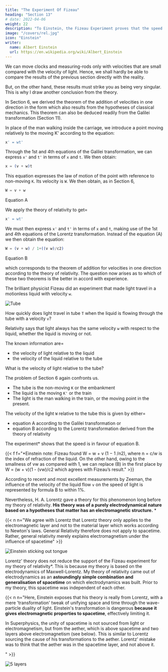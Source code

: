 ```yaml
---
title: "The Experiment Of Fizeau"
heading: "Section 13"
# date: 2022-04-06
weight: 22
description: "To Einstein, the Fizeau Experiment proves that the speed of light is constant"
image: "/covers/rel.jpg"
icon: "Einstein"
writer:
  name: Albert Einstein
  url: https://en.wikipedia.org/wiki/Albert_Einstein
---
```




We can move clocks and measuring-rods only with velocities that are small compared with the velocity of light. Hence, we shall hardly be able to compare the results of the previous section directly with the reality. 

But, on the other hand, these results must strike you as being very singular. This is why I draw another conclusion from the theory<!-- , one which can easily be derived from the foregoing considerations, and which has been most elegantly confirmed by experiment -->.

In Section 6, we derived the theorem of the addition of velocities in one direction in the form which also results from the hypotheses of classical mechanics. This theorem can also be deduced readily from the Galilei transformation (Section 11). 

In place of the man walking inside the carriage, we introduce a point moving relatively to the moving K' according to the equation:

``` elixir
x' = wt'
```

Through the 1st and 4th equations of the Galilei transformation, we can express `x'` and `t'` in terms of `x` and `t`. We then obtain:

``` elixir
x = (v + w)t
```

This equation expresses the law of motion of the point with reference to non-moving `K`. Its velocity is `W`. We then obtain, as in Section 6,

``` elixir
W = v + w
```
<figcaption>Equation A</figcaption>

We apply the theory of relativity to get= 

``` elixir
x' = wt'
```

We must then express `x'` and `t'` in terms of `x` and `t`, making use of the 1st and 4th equations of the Lorentz transformation. Instead of the equation (A) we then obtain the equation:

``` elixir
W = (v + w) / 1+((v w)/c2)
```
<figcaption>Equation B</figcaption>

which corresponds to the theorem of addition for velocities in one direction according to the theory of relativity. The question now arises as to which of these two theorems is the better in accord with experience. 

The brilliant physicist Fizeau did an experiment that made light travel in a motionless liquid with velocity `w`.

![Tube](/graphics/physics/fizeau.png)

How quickly does light travel in tube `T` when the liquid is flowing through the tube with a velocity `v`?

Relativity says that light always has the same velocity `w` with respect to the liquid, whether the liquid is moving or not.  

The known information are= 
- the velocity of light relative to the liquid
- the velocity of the liquid relative to the tube

What is the velocity of light relative to the tube?

The problem of Section 6 again confronts us. 
- The tube is the non-moving `K` or the embankment
- The liquid is the moving `K'` or the train
- The light is the man walking in the train, or the moving point in the present.

The velocity of the light `W` relative to the tube this is given by either= 
- equation A according to the Galilei transformation or
- equation B according to the Lorentz transformation derived from the theory of relativity

The experiment* shows that the speed is in favour of equation B. 


{{< f f="*Einstein note: Fizeau found W = w + v (1 − 1 /n2), where n = c/w is the index of refraction of the liquid. On the other hand, owing to the smallness of vw as compared with 1, we can replace (B) in the first place by W = (w + v)(1 - (vw)/c2 which agrees with Fizeau’s result." >}}

<!-- n
by W = ( w + v ) 1 − vw
, or to the same order of approximation by
c 2 2 -->

According to recent and most excellent measurements by Zeeman, the influence of the velocity of the liquid flow `v` on the speed of light is represented by formula B to within 1%. 

Nevertheless, H. A. Lorentz gave a theory for this phenomenon long before my theory of relativity. **His theory was of a purely electrodynamical nature based on a hypotheses that matter has an electromagnetic structure.** * 


{{< n n="We agree with Lorentz that Lorentz theory only applies to the electromagnetic layer and not to the material layer which works according to Newton's laws. General Relativity therefore does not apply to spacetime. Rather, general relativity merely explains electromagnetism under the influence of spacetime" >}}


![Einstein sticking out tongue](/icons/einbla.png)


<div style="color=  red;">
Lorentz' theory does not reduce the support of the Fizeau experiment for my theory of relativity*. This is because my theory is based on the electrodynamics of Maxwell-Lorentz. My theory of relativity came out of electrodynamics as an <b>astoundingly simple combination and generalisation of spacetime</b> on which electrodynamics was built. Prior to my theory, this spacetime was independent of each other.
</div>


{{< n n="Here, Einstein exposes that his theory is really from Lorentz, with a mere 'transformation' tweak of unifying space and time through the wave-particle duality of light. Einstein's transformation is dangerous **because it gives electromagnetic properties to spacetime**, effectively limiting it. <p>In Superphysics, the unity of spacetime is not sourced from light or electromagnetism, but from the aether, which is above spacetime and two layers above electromagnetism (see below). This is similar to Lorentz sourcing the cause of his transformations to the aether. Lorentz' mistake was to think that the aether was in the spacetime layer, and not above it.</p>" >}}


![5 layers](/graphics/physics/layers.png)
